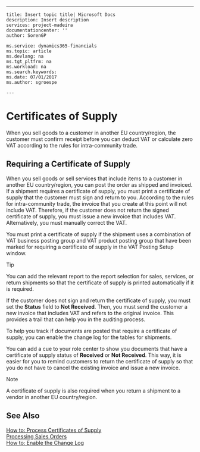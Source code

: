 ---
    title: Insert topic title| Microsoft Docs
    description: Insert description
    services: project-madeira
    documentationcenter: ''
    author: SorenGP

    ms.service: dynamics365-financials
    ms.topic: article
    ms.devlang: na
    ms.tgt_pltfrm: na
    ms.workload: na
    ms.search.keywords:
    ms.date: 07/01/2017
    ms.author: sgroespe

    ---
# Certificates of Supply
When you sell goods to a customer in another EU country\/region, the customer must confirm receipt before you can deduct VAT or calculate zero VAT according to the rules for intra-community trade.  
  
## Requiring a Certificate of Supply  
 When you sell goods or sell services that include items to a customer in another EU country\/region, you can post the order as shipped and invoiced. If a shipment requires a certificate of supply, you must print a certificate of supply that the customer must sign and return to you. According to the rules for intra-community trade, the invoice that you create at this point will not include VAT. Therefore, if the customer does not return the signed certificate of supply, you must issue a new invoice that includes VAT. Alternatively, you must manually correct the VAT.  
  
 You must print a certificate of supply if the shipment uses a combination of VAT business posting group and VAT product posting group that have been marked for requiring a certificate of supply in the VAT Posting Setup window.  
  
> [!TIP]  
>  You can add the relevant report to the report selection for sales, services, or return shipments so that the certificate of supply is printed automatically if it is required.  
  
 If the customer does not sign and return the certificate of supply, you must set the **Status** field to **Not Received**. Then, you must send the customer a new invoice that includes VAT and refers to the original invoice. This provides a trail that can help you in the auditing process.  
  
 To help you track if documents are posted that require a certificate of supply, you can enable the change log for the tables for shipments.  
  
 You can add a cue to your role center to show you documents that have a certificate of supply status of **Received** or **Not Received**. This way, it is easier for you to remind customers to return the certificate of supply so that you do not have to cancel the existing invoice and issue a new invoice.  
  
> [!NOTE]  
>  A certificate of supply is also required when you return a shipment to a vendor in another EU country\/region.  
  
## See Also  
 [How to: Process Certificates of Supply](../FullExperience/how-to-process-certificates-of-supply.md)   
 [Processing Sales Orders](../FullExperience/processing-sales-orders.md)   
 [How to: Enable the Change Log](../FullExperience/how-to-enable-the-change-log.md)